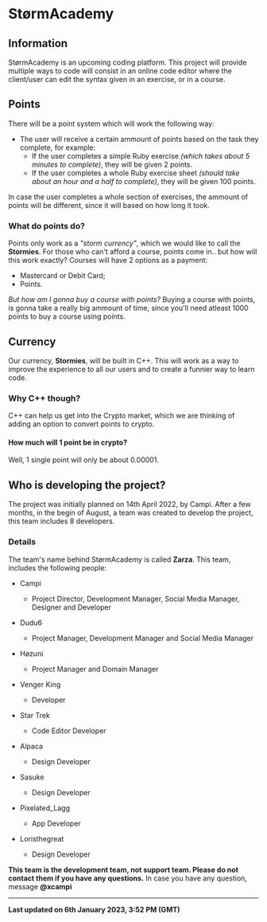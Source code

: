 # StørmAcademy
## Information
StørmAcademy is an upcoming coding platform.
This project will provide multiple ways to code will consist in an online code editor where the client/user can edit the syntax given in an exercise, or in a course.

## Points
There will be a point system which will work the following way:
- The user will receive a certain ammount of points based on the task they complete, for example:
  - If the user completes a simple Ruby exercise _(which takes about 5 minutes to complete)_, they will be given 2 points.
  - If the user completes a whole Ruby exercise sheet _(should take about an hour and a half to complete)_, they will be given 100 points.

In case the user completes a whole section of exercises, the ammount of points will be different, since it will based on how long it took.

### What do points do?
Points only work as a _"storm currency"_, which we would like to call the **Stormies**.
For those who can't afford a course, points come in.. but how will this work exactly?
 Courses will have 2 options as a payment:
  - Mastercard or Debit Card;
  - Points.

_*But how am I gonna buy a course with points?*_
Buying a course with points, is gonna take a really big ammount of time, since you'll need atleast 1000 points to buy a course using points.

## Currency
Our currency, **Stormies**, will be built in C++.
This will work as a way to improve the experience to all our users and to create a funnier way to learn code.

### Why C++ though?
C++ can help us get into the Crypto market, which we are thinking of adding an option to convert points to crypto.

#### How much will 1 point be in crypto?
Well, 1 single point will only be about 0.00001.

## Who is developing the project?
The project was initially planned on 14th April 2022, by Campi.
After a few months, in the begin of August, a team was created to develop the project, this team includes 8 developers.

### Details
The team's name behind StørmAcademy is called **Zarza**.
This team, includes the following people:
- Campi
  - Project Director, Development Manager, Social Media Manager, Designer and Developer
  
- Dudu6
  - Project Manager, Development Manager and Social Media Manager
  
- Høzuni
  - Project Manager and Domain Manager
  
- Venger King
  - Developer
  
- Star Trek
  - Code Editor Developer

- Alpaca
  - Design Developer

- Sasuke
  - Design Developer
  
- Pixelated_Lagg
  - App Developer

- Loristhegreat
  - Design Developer
  
**This team is the development team, not support team. Please do not contact them if you have any questions.**
In case you have any question, message **@xcampi**

---
**Last updated on 6th January 2023, 3:52 PM (GMT)**
